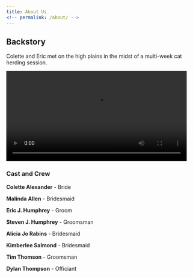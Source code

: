 ```yaml
---
title: About Us
<!-- permalink: /about/ -->
---
```


## Backstory

Colette and Eric met on the high plains in the midst of a multi-week cat herding session.

<video autoplay="true" loop="true" width=480px>
    <source src="https://r4---sn-ab5sznlk.googlevideo.com/videoplayback?id=6716f51cda933730&itag=22&source=picasa&begin=0&requiressl=yes&mm=30&mn=sn-ab5sznlk&ms=nxu&mv=m&pl=17&sc=yes&ei=E0dlWsnxDtf3-gXBx4eQBA&app=fife&mime=video/mp4&lmt=1516483610366278&mt=1516586668&ip=158.222.229.163&ipbits=8&expire=1516593971&sparams=ip,ipbits,expire,id,itag,source,requiressl,mm,mn,ms,mv,pl,sc,ei,app,mime,lmt&signature=938FA601884233566E293232CE48416228273246.20462B46351D4C5E91C1C641930D4253792A2BF9&key=ck2" type='video/mp4'/>
  </video>

### Cast and Crew

**Colette Alexander** - Bride

**Malinda Allen** - Bridesmaid

**Eric J. Humphrey** - Groom

**Steven J. Humphrey** - Groomsman

**Alicia Jo Rabins** - Bridesmaid

**Kimberlee Salmond** - Bridesmaid

**Tim Thomson** - Groomsman

**Dylan Thompson** - Officiant